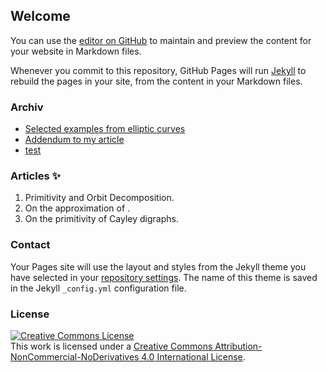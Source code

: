 ## Welcome

You can use the [editor on GitHub](https://github.com/mathresearch/mathresearch.github.io/edit/master/index.md) to maintain and preview the content for your website in Markdown files.

Whenever you commit to this repository, GitHub Pages will run [Jekyll](https://jekyllrb.com/) to rebuild the pages in your site, from the content in your Markdown files.


### Archiv

- [Selected examples from elliptic curves](http://mathresearch.github.io/)
- [Addendum to my article](https://www.google.com/)
- [test](http://google.com)

### Articles :sparkles:

1. Primitivity and Orbit Decomposition. 
2. On the approximation of .
3. On the primitivity of Cayley digraphs.

### Contact

Your Pages site will use the layout and styles from the Jekyll theme you have selected in your [repository settings](https://github.com/mathresearch/mathresearch.github.io/settings). The name of this theme is saved in the Jekyll `_config.yml` configuration file.

### License

<a rel="license" href="http://creativecommons.org/licenses/by-nc-nd/4.0/"><img alt="Creative Commons License" style="border-width:0" src="https://i.creativecommons.org/l/by-nc-nd/4.0/88x31.png" /></a><br />This work is licensed under a <a rel="license" href="http://creativecommons.org/licenses/by-nc-nd/4.0/">Creative Commons Attribution-NonCommercial-NoDerivatives 4.0 International License</a>.
